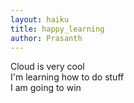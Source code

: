 ```yaml
---
layout: haiku
title: happy_learning
author: Prasanth
---
```


Cloud is very cool <br>
I'm learning how to do stuff <br>
I am going to win <br>
